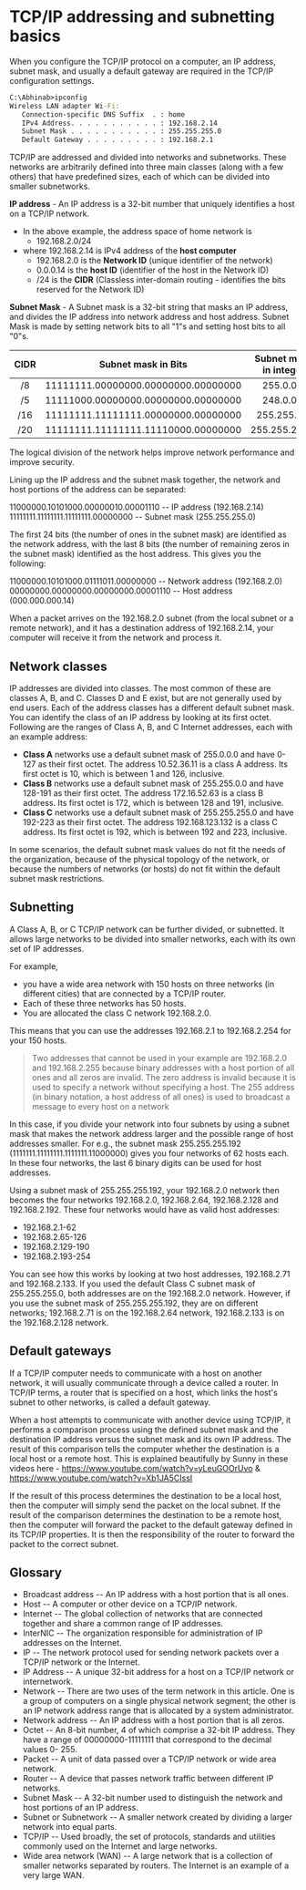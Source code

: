 # TCP/IP addressing and subnetting basics

When you configure the TCP/IP protocol on a computer, an IP address, subnet mask, and usually a default gateway are required in the TCP/IP configuration settings.

```cmd
C:\Abhinab>ipconfig
Wireless LAN adapter Wi-Fi:
   Connection-specific DNS Suffix  . : home
   IPv4 Address. . . . . . . . . . . : 192.168.2.14
   Subnet Mask . . . . . . . . . . . : 255.255.255.0
   Default Gateway . . . . . . . . . : 192.168.2.1
```
TCP/IP are addressed and divided into networks and subnetworks. These networks are arbitrarily defined into three main classes (along with a few others) that have predefined sizes, each of which can be divided into smaller subnetworks.

**IP address** - An IP address is a 32-bit number that uniquely identifies a host on a TCP/IP network. 
* In the above example, the address space of home network is 
    * 192.168.2.0/24
* where 192.168.2.14 is IPv4 address of the **host computer**
    * 192.168.2.0 is the **Network ID** (unique identifier of the network)
    * 0.0.0.14 is the **host ID** (identifier of the host in the Network ID)
    * /24 is the **CIDR** (Classless inter-domain routing - identifies the bits reserved for the Network ID)

**Subnet Mask** - A Subnet mask is a 32-bit string that masks an IP address, and divides the IP address into network address and host address. Subnet Mask is made by setting network bits to all "1"s and setting host bits to all "0"s.

| CIDR  |           Subnet mask in Bits             | Subnet mask in integer  |
| :----:|:-----------------------------------------:| :----------------------:|
|   /8  |   11111111.00000000.00000000.00000000     |    255.0.0.0            |
|   /5  |   11111000.00000000.00000000.00000000     |    248.0.0.0            |
|   /16 |   11111111.11111111.00000000.00000000     |    255.255.0.0          |
|   /20 |   11111111.11111111.11110000.00000000     |    255.255.240.0        |

The logical division of the network helps improve network performance and improve security.

Lining up the IP address and the subnet mask together, the network and host portions of the address can be separated:
 
   11000000.10101000.00000010.00001110 -- IP address (192.168.2.14)
   11111111.11111111.11111111.00000000 -- Subnet mask (255.255.255.0)
 
The first 24 bits (the number of ones in the subnet mask) are identified as the network address, with the last 8 bits (the number of remaining zeros in the subnet mask) identified as the host address. This gives you the following:
 
   11000000.10101000.01111011.00000000 -- Network address (192.168.2.0)
   00000000.00000000.00000000.00001110 -- Host address (000.000.000.14)

When a packet arrives on the 192.168.2.0 subnet (from the local subnet or a remote network), and it has a destination address of 192.168.2.14, your computer will receive it from the network and process it.

## Network classes
IP addresses are divided into classes. The most common of these are classes A, B, and C. Classes D and E exist, but are not generally used by end users. Each of the address classes has a different default subnet mask. You can identify the class of an IP address by looking at its first octet. Following are the ranges of Class A, B, and C Internet addresses, each with an example address:
 
* **Class A** networks use a default subnet mask of 255.0.0.0 and have 0-127 as their first octet. The address 10.52.36.11 is a class A address. Its first octet is 10, which is between 1 and 126, inclusive.
* **Class B** networks use a default subnet mask of 255.255.0.0 and have 128-191 as their first octet. The address 172.16.52.63 is a class B address. Its first octet is 172, which is between 128 and 191, inclusive.
* **Class C**  networks use a default subnet mask of 255.255.255.0 and have 192-223 as their first octet. The address 192.168.123.132 is a class C address. Its first octet is 192, which is between 192 and 223, inclusive.

In some scenarios, the default subnet mask values do not fit the needs of the organization, because of the physical topology of the network, or because the numbers of networks (or hosts) do not fit within the default subnet mask restrictions.

## Subnetting
A Class A, B, or C TCP/IP network can be further divided, or subnetted. It allows large networks to be divided into smaller networks, each with its own set of IP addresses. 

For example, 
* you have a wide area network with 150 hosts on three networks (in different cities) that are connected by a TCP/IP router. 
* Each of these three networks has 50 hosts. 
* You are allocated the class C network 192.168.2.0. 

This means that you can use the addresses 192.168.2.1 to 192.168.2.254 for your 150 hosts.

> Two addresses that cannot be used in your example are 192.168.2.0 and 192.168.2.255 because binary addresses with a host portion of all ones and all zeros are invalid. The zero address is invalid because it is used to specify a network without specifying a host. The 255 address (in binary notation, a host address of all ones) is used to broadcast a message to every host on a network

In this case, if you divide your network into four subnets by using a subnet mask that makes the network address larger and the possible range of host addresses smaller. For e.g., the subnet mask 255.255.255.192 (1111111.11111111.1111111.11000000) gives you four networks of 62 hosts each. In these four networks, the last 6 binary digits can be used for host addresses.

Using a subnet mask of 255.255.255.192, your 192.168.2.0 network then becomes the four networks 192.168.2.0, 192.168.2.64, 192.168.2.128 and 192.168.2.192. These four networks would have as valid host addresses:
   * 192.168.2.1-62
   * 192.168.2.65-126
   * 192.168.2.129-190
   * 192.168.2.193-254

You can see how this works by looking at two host addresses, 192.168.2.71 and 192.168.2.133. If you used the default Class C subnet mask of 255.255.255.0, both addresses are on the 192.168.2.0 network. However, if you use the subnet mask of 255.255.255.192, they are on different networks; 192.168.2.71 is on the 192.168.2.64 network, 192.168.2.133 is on the 192.168.2.128 network.

## Default gateways
If a TCP/IP computer needs to communicate with a host on another network, it will usually communicate through a device called a router. In TCP/IP terms, a router that is specified on a host, which links the host's subnet to other networks, is called a default gateway. 

When a host attempts to communicate with another device using TCP/IP, it performs a comparison process using the defined subnet mask and the destination IP address versus the subnet mask and its own IP address. The result of this comparison tells the computer whether the destination is a local host or a remote host. This is explained beautifully by Sunny in these videos here - https://www.youtube.com/watch?v=yLeuGOOrUvo & https://www.youtube.com/watch?v=Xb1JA5CIssI

If the result of this process determines the destination to be a local host, then the computer will simply send the packet on the local subnet. If the result of the comparison determines the destination to be a remote host, then the computer will forward the packet to the default gateway defined in its TCP/IP properties. It is then the responsibility of the router to forward the packet to the correct subnet.

## Glossary
* Broadcast address -- An IP address with a host portion that is all ones.
* Host -- A computer or other device on a TCP/IP network.
* Internet -- The global collection of networks that are connected together and share a common range of IP addresses.
* InterNIC -- The organization responsible for administration of IP addresses on the Internet.
* IP -- The network protocol used for sending network packets over a TCP/IP network or the Internet.
* IP Address -- A unique 32-bit address for a host on a TCP/IP network or internetwork.
* Network -- There are two uses of the term network in this article. One is a group of computers on a single physical network segment; the other is an IP network address range that is allocated by a system administrator.
* Network address -- An IP address with a host portion that is all zeros.
* Octet -- An 8-bit number, 4 of which comprise a 32-bit IP address. They have a range of 00000000-11111111 that correspond to the decimal values 0- 255.
* Packet -- A unit of data passed over a TCP/IP network or wide area network.
* Router -- A device that passes network traffic between different IP networks.
* Subnet Mask -- A 32-bit number used to distinguish the network and host portions of an IP address.
* Subnet or Subnetwork -- A smaller network created by dividing a larger network into equal parts.
* TCP/IP -- Used broadly, the set of protocols, standards and utilities commonly used on the Internet and large networks.
* Wide area network (WAN) -- A large network that is a collection of smaller networks separated by routers. The Internet is an example of a very large WAN.
